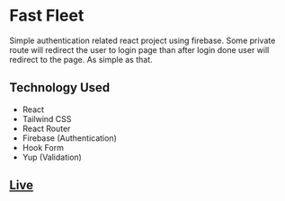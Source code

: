 # Fast Fleet
Simple authentication related react project using firebase. Some private route will redirect the user to login page than
after login done user will redirect to the page. As simple as that.
## Technology Used
- React
- Tailwind CSS
- React Router
- Firebase (Authentication)
- Hook Form
- Yup (Validation)


## [Live](https://react-auth-p-hero.netlify.app/)